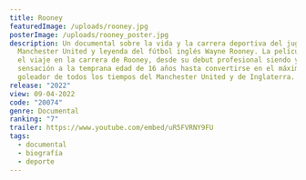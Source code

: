 ```yaml
---
title: Rooney
featuredImage: /uploads/rooney.jpg
posterImage: /uploads/rooney_poster.jpg
description: Un documental sobre la vida y la carrera deportiva del jugador del
  Manchester United y leyenda del fútbol inglés Wayne Rooney. La película sigue
  el viaje en la carrera de Rooney, desde su debut profesional siendo ya una
  sensación a la temprana edad de 16 años hasta convertirse en el máximo
  goleador de todos los tiempos del Manchester United y de Inglaterra.
release: "2022"
view: 09-04-2022
code: "20074"
genre: Documental
ranking: "7"
trailer: https://www.youtube.com/embed/uR5FVRNY9FU
tags:
  - documental
  - biografía
  - deporte
---
```

